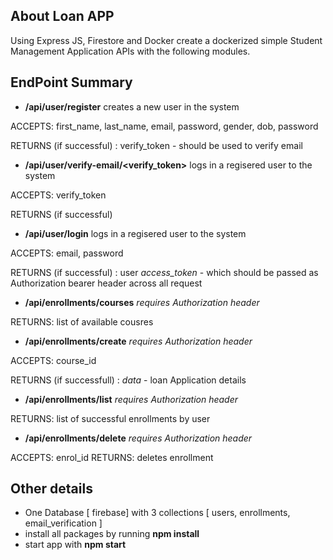 
## About Loan APP

Using Express JS, Firestore and Docker create a dockerized simple Student Management Application APIs with the following modules.

## EndPoint Summary


-  **/api/user/register** <POST>
creates a new user in the system

ACCEPTS: first_name, last_name,  email, password, gender, dob, password

RETURNS (if successful) : verify_token - should be used to verify email

-  **/api/user/verify-email/<verify_token>** <POST>
logs in a regisered user to the system

ACCEPTS: verify_token

RETURNS (if successful) 

-  **/api/user/login** <POST>
logs in a regisered user to the system

ACCEPTS: email, password

RETURNS (if successful) : user *access_token* - which should be passed as Authorization bearer header across all request


-  **/api/enrollments/courses** <GET> *requires Authorization header*

RETURNS:  list of available cousres

-  **/api/enrollments/create** <POST> *requires Authorization header*

ACCEPTS: course_id

RETURNS (if successfull) : *data* - loan Application details

-  **/api/enrollments/list** <GET> *requires Authorization header*

RETURNS:  list of successful enrollments by user

-  **/api/enrollments/delete** <DELETE> *requires Authorization header*

ACCEPTS: enrol_id
RETURNS: deletes enrollment 


## Other details

-  One Database [ firebase]  with 3 collections [ users, enrollments, email_verification ]
-  install all packages by running **npm install**
-  start app with **npm start**
